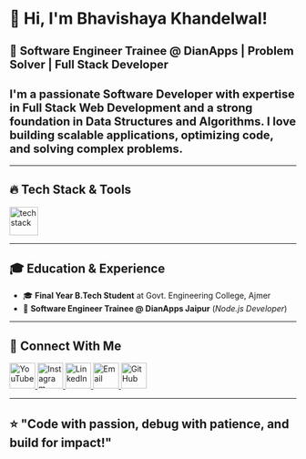 <h1 align="left">
  👋 Hi, I'm Bhavishaya Khandelwal!
</h1>

<h2 align="left" style="font-size: 20px;">
  🚀 <strong>Software Engineer Trainee @ DianApps | Problem Solver | Full Stack Developer</strong>  
</h2>

<h2 align="left" style="font-size: 20px;">
  I'm a passionate <b>Software Developer</b> with expertise in <b>Full Stack Web Development</b> and a strong foundation in <b>Data Structures and Algorithms</b>.  
  I love building scalable applications, optimizing code, and solving complex problems.
</h2>

---

## 🔥 Tech Stack & Tools  
<div align="left">
  <img src="https://skillicons.dev/icons?i=js,html,css,react,tailwind,bootstrap,nodejs,express,mongodb,git,github" height="50" alt="tech stack" />
</div>

---

## 🎓 Education & Experience  
- 🎓 **Final Year B.Tech Student** at Govt. Engineering College, Ajmer  
- 💼 **Software Engineer Trainee @ DianApps Jaipur** (*Node.js Developer*)  

---

## 🌟 Connect With Me  
<div align="left">

  <a href="https://www.youtube.com/channel/UCF5SbcxpUXdGjWxMbrVafBQ" target="_blank">
    <img src="https://img.shields.io/badge/Youtube-%23FF0000.svg?style=for-the-badge&logo=youtube&logoColor=white" height="45" alt="YouTube" />
  </a>
  
  <a href="https://www.instagram.com/bhavishaya_khandelwal/" target="_blank">
    <img src="https://img.shields.io/badge/Instagram-%23E4405F.svg?style=for-the-badge&logo=instagram&logoColor=white" height="45" alt="Instagram" />
  </a>
  
  <a href="https://www.linkedin.com/in/bhavishaya-khandelwal/" target="_blank">
    <img src="https://img.shields.io/badge/LinkedIn-%230077B5.svg?style=for-the-badge&logo=linkedin&logoColor=white" height="45" alt="LinkedIn" />
  </a>
  
  <a href="mailto:bhavishayakhandelwal@gmail.com">
    <img src="https://img.shields.io/badge/Email-%23D44638.svg?style=for-the-badge&logo=gmail&logoColor=white" height="45" alt="Email" />
  </a>
  
  <a href="https://github.com/bhavishaya-khandelwal-dianapps" target="_blank">
    <img src="https://img.shields.io/badge/GitHub-%23181717.svg?style=for-the-badge&logo=github&logoColor=white" height="45" alt="GitHub" />
  </a>
  
</div>

---

## ⭐ "Code with passion, debug with patience, and build for impact!"
